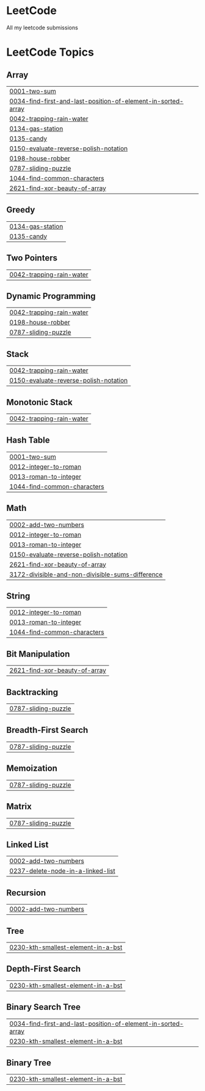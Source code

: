 # LeetCode
All my leetcode submissions

<!---LeetCode Topics Start-->
# LeetCode Topics
## Array
|  |
| ------- |
| [0001-two-sum](https://github.com/raghuveer88/LeetCode/tree/master/0001-two-sum) |
| [0034-find-first-and-last-position-of-element-in-sorted-array](https://github.com/raghuveer88/LeetCode/tree/master/0034-find-first-and-last-position-of-element-in-sorted-array) |
| [0042-trapping-rain-water](https://github.com/raghuveer88/LeetCode/tree/master/0042-trapping-rain-water) |
| [0134-gas-station](https://github.com/raghuveer88/LeetCode/tree/master/0134-gas-station) |
| [0135-candy](https://github.com/raghuveer88/LeetCode/tree/master/0135-candy) |
| [0150-evaluate-reverse-polish-notation](https://github.com/raghuveer88/LeetCode/tree/master/0150-evaluate-reverse-polish-notation) |
| [0198-house-robber](https://github.com/raghuveer88/LeetCode/tree/master/0198-house-robber) |
| [0787-sliding-puzzle](https://github.com/raghuveer88/LeetCode/tree/master/0787-sliding-puzzle) |
| [1044-find-common-characters](https://github.com/raghuveer88/LeetCode/tree/master/1044-find-common-characters) |
| [2621-find-xor-beauty-of-array](https://github.com/raghuveer88/LeetCode/tree/master/2621-find-xor-beauty-of-array) |
## Greedy
|  |
| ------- |
| [0134-gas-station](https://github.com/raghuveer88/LeetCode/tree/master/0134-gas-station) |
| [0135-candy](https://github.com/raghuveer88/LeetCode/tree/master/0135-candy) |
## Two Pointers
|  |
| ------- |
| [0042-trapping-rain-water](https://github.com/raghuveer88/LeetCode/tree/master/0042-trapping-rain-water) |
## Dynamic Programming
|  |
| ------- |
| [0042-trapping-rain-water](https://github.com/raghuveer88/LeetCode/tree/master/0042-trapping-rain-water) |
| [0198-house-robber](https://github.com/raghuveer88/LeetCode/tree/master/0198-house-robber) |
| [0787-sliding-puzzle](https://github.com/raghuveer88/LeetCode/tree/master/0787-sliding-puzzle) |
## Stack
|  |
| ------- |
| [0042-trapping-rain-water](https://github.com/raghuveer88/LeetCode/tree/master/0042-trapping-rain-water) |
| [0150-evaluate-reverse-polish-notation](https://github.com/raghuveer88/LeetCode/tree/master/0150-evaluate-reverse-polish-notation) |
## Monotonic Stack
|  |
| ------- |
| [0042-trapping-rain-water](https://github.com/raghuveer88/LeetCode/tree/master/0042-trapping-rain-water) |
## Hash Table
|  |
| ------- |
| [0001-two-sum](https://github.com/raghuveer88/LeetCode/tree/master/0001-two-sum) |
| [0012-integer-to-roman](https://github.com/raghuveer88/LeetCode/tree/master/0012-integer-to-roman) |
| [0013-roman-to-integer](https://github.com/raghuveer88/LeetCode/tree/master/0013-roman-to-integer) |
| [1044-find-common-characters](https://github.com/raghuveer88/LeetCode/tree/master/1044-find-common-characters) |
## Math
|  |
| ------- |
| [0002-add-two-numbers](https://github.com/raghuveer88/LeetCode/tree/master/0002-add-two-numbers) |
| [0012-integer-to-roman](https://github.com/raghuveer88/LeetCode/tree/master/0012-integer-to-roman) |
| [0013-roman-to-integer](https://github.com/raghuveer88/LeetCode/tree/master/0013-roman-to-integer) |
| [0150-evaluate-reverse-polish-notation](https://github.com/raghuveer88/LeetCode/tree/master/0150-evaluate-reverse-polish-notation) |
| [2621-find-xor-beauty-of-array](https://github.com/raghuveer88/LeetCode/tree/master/2621-find-xor-beauty-of-array) |
| [3172-divisible-and-non-divisible-sums-difference](https://github.com/raghuveer88/LeetCode/tree/master/3172-divisible-and-non-divisible-sums-difference) |
## String
|  |
| ------- |
| [0012-integer-to-roman](https://github.com/raghuveer88/LeetCode/tree/master/0012-integer-to-roman) |
| [0013-roman-to-integer](https://github.com/raghuveer88/LeetCode/tree/master/0013-roman-to-integer) |
| [1044-find-common-characters](https://github.com/raghuveer88/LeetCode/tree/master/1044-find-common-characters) |
## Bit Manipulation
|  |
| ------- |
| [2621-find-xor-beauty-of-array](https://github.com/raghuveer88/LeetCode/tree/master/2621-find-xor-beauty-of-array) |
## Backtracking
|  |
| ------- |
| [0787-sliding-puzzle](https://github.com/raghuveer88/LeetCode/tree/master/0787-sliding-puzzle) |
## Breadth-First Search
|  |
| ------- |
| [0787-sliding-puzzle](https://github.com/raghuveer88/LeetCode/tree/master/0787-sliding-puzzle) |
## Memoization
|  |
| ------- |
| [0787-sliding-puzzle](https://github.com/raghuveer88/LeetCode/tree/master/0787-sliding-puzzle) |
## Matrix
|  |
| ------- |
| [0787-sliding-puzzle](https://github.com/raghuveer88/LeetCode/tree/master/0787-sliding-puzzle) |
## Linked List
|  |
| ------- |
| [0002-add-two-numbers](https://github.com/raghuveer88/LeetCode/tree/master/0002-add-two-numbers) |
| [0237-delete-node-in-a-linked-list](https://github.com/raghuveer88/LeetCode/tree/master/0237-delete-node-in-a-linked-list) |
## Recursion
|  |
| ------- |
| [0002-add-two-numbers](https://github.com/raghuveer88/LeetCode/tree/master/0002-add-two-numbers) |
## Tree
|  |
| ------- |
| [0230-kth-smallest-element-in-a-bst](https://github.com/raghuveer88/LeetCode/tree/master/0230-kth-smallest-element-in-a-bst) |
## Depth-First Search
|  |
| ------- |
| [0230-kth-smallest-element-in-a-bst](https://github.com/raghuveer88/LeetCode/tree/master/0230-kth-smallest-element-in-a-bst) |
## Binary Search Tree
|  |
| ------- |
| [0034-find-first-and-last-position-of-element-in-sorted-array](https://github.com/raghuveer88/LeetCode/tree/master/0034-find-first-and-last-position-of-element-in-sorted-array) |
| [0230-kth-smallest-element-in-a-bst](https://github.com/raghuveer88/LeetCode/tree/master/0230-kth-smallest-element-in-a-bst) |
## Binary Tree
|  |
| ------- |
| [0230-kth-smallest-element-in-a-bst](https://github.com/raghuveer88/LeetCode/tree/master/0230-kth-smallest-element-in-a-bst) |
<!---LeetCode Topics End-->